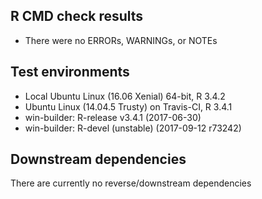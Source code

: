 ## R CMD check results
* There were no ERRORs, WARNINGs, or NOTEs


## Test environments
* Local Ubuntu Linux (16.06 Xenial) 64-bit, R 3.4.2
* Ubuntu Linux (14.04.5 Trusty) on Travis-CI, R 3.4.1
* win-builder: R-release v3.4.1 (2017-06-30)
* win-builder: R-devel (unstable) (2017-09-12 r73242)


## Downstream dependencies
There are currently no reverse/downstream dependencies
